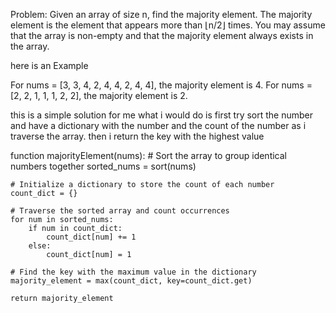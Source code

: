 Problem: Given an array of size n, find the majority element. The majority element is the element that appears more than ⌊n/2⌋ times. You may assume that the array is non-empty and that the majority element always exists in the array.

here is an Example 

For nums = [3, 3, 4, 2, 4, 4, 2, 4, 4], the majority element is 4.
For nums = [2, 2, 1, 1, 1, 2, 2], the majority element is 2.

this is a simple solution for me what i would do is first try sort the number and have a dictionary with the number and the count of the number as i traverse the array. then i return the key with the highest value 

function majorityElement(nums):
    # Sort the array to group identical numbers together
    sorted_nums = sort(nums)
    
    # Initialize a dictionary to store the count of each number
    count_dict = {}

    # Traverse the sorted array and count occurrences
    for num in sorted_nums:
        if num in count_dict:
            count_dict[num] += 1
        else:
            count_dict[num] = 1

    # Find the key with the maximum value in the dictionary
    majority_element = max(count_dict, key=count_dict.get)

    return majority_element
